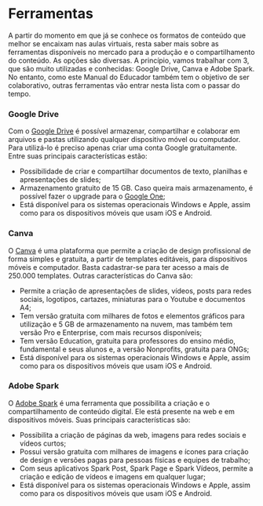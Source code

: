 # Ferramentas

A partir do momento em que já se conhece os formatos de conteúdo que melhor se encaixam nas aulas virtuais, resta saber mais sobre as ferramentas disponíveis no mercado para a produção e o compartilhamento do conteúdo. As opções são diversas. A princípio, vamos trabalhar com 3, que são muito utilizadas e conhecidas: Google Drive, Canva e Adobe Spark. No entanto, como este Manual do Educador também tem o objetivo de ser colaborativo, outras ferramentas vão entrar nesta lista com o passar do tempo.

### Google Drive

Com o [Google Drive](https://www.google.com.br/drive/) é possível armazenar, compartilhar e colaborar em arquivos e pastas utilizando qualquer dispositivo móvel ou computador. Para utilizá-lo é preciso apenas criar uma conta Google gratuitamente. Entre suas principais características estão: 

* Possibilidade de criar e compartilhar documentos de texto, planilhas e apresentações de slides;
* Armazenamento gratuito de 15 GB. Caso queira mais armazenamento, é possível fazer o upgrade para o [Google One](https://one.google.com/storage);
* Está disponível para os sistemas operacionais Windows e Apple, assim como para os dispositivos móveis que usam iOS e Android.

### Canva

O [Canva](https://www.canva.com/pt_br/) é uma plataforma que permite a criação de design profissional de forma simples e gratuita, a partir de templates editáveis, para dispositivos móveis e computador. Basta cadastrar-se para ter acesso a mais de 250.000 templates. Outras características do Canva são:

* Permite a criação de apresentações de slides, vídeos, posts para redes sociais, logotipos, cartazes, miniaturas para o Youtube e documentos A4;
* Tem versão gratuita com milhares de fotos e elementos gráficos para utilização e 5 GB de armazenamento na nuvem, mas também tem versão Pro e Enterprise, com mais recursos disponíveis;
* Tem versão Education, gratuita para professores do ensino médio, fundamental e seus alunos e, a versão Nonprofits, gratuita para ONGs;
* Está disponível para os sistemas operacionais Windows e Apple, assim como para os dispositivos móveis que usam iOS e Android.

### Adobe Spark

O [Adobe Spark](https://spark.adobe.com/pt-BR/edu/) é uma ferramenta que possibilita a criação e o compartilhamento de conteúdo digital. Ele está presente na web e em dispositivos móveis. Suas principais características são:

* Possibilita a criação de páginas da web, imagens para redes sociais e vídeos curtos;
* Possui versão gratuita com milhares de imagens e ícones para criação de design e versões pagas para pessoas físicas e equipes de trabalho;
* Com seus aplicativos Spark Post, Spark Page e Spark Vídeos, permite a criação e edição de vídeos e imagens em qualquer lugar;
* Está disponível para os sistemas operacionais Windows e Apple, assim como para os dispositivos móveis que usam iOS e Android.

